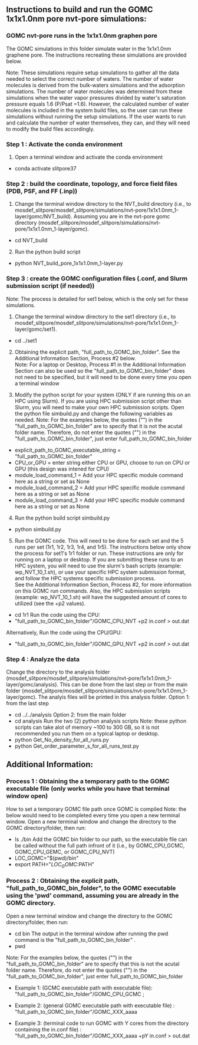 
## Instructions to build and run the GOMC 1x1x1.0nm pore nvt-pore simulations: 

###  GOMC nvt-pore runs in the 1x1x1.0nm graphen pore
The GOMC simulations in this folder simulate water in the 1x1x1.0nm graphene pore. The instructions recreating these simulations are provided below.

Note: These simulations require setup simulations to gather all the data needed to select the correct number of waters.  The number of water molecules is derived from the bulk-waters simulations and the adsorption simulations.  The number of water molecules was determined from these simulations when the water vapor pressures divided by water's saturation pressure equals 1.6 (P/Psat =1.6).  However, the calculated number of water molecules is included in the system build files, so the user can run these simulations without running the setup simulations.  If the user wants to run and calculate the number of water themselves, they can, and they will need to modify the build files accordingly.

### Step 1 : Activate the conda environment
1) Open a terminal window and activate the conda environment
* conda activate slitpore37


### Step 2 : build the coordinate, topology, and force field files (PDB, PSF, and FF (.inp))
1) Change the terminal window directory to the NVT_build directory (i.e., to mosdef_slitpore/mosdef_slitpore/simulations/nvt-pore/1x1x1.0nm_1-layer/gomc/NVT_build). Assuming you are in the nvt-pore gomc directory (mosdef_slitpore/mosdef_slitpore/simulations/nvt-pore/1x1x1.0nm_1-layer/gomc).
* cd NVT_build

2) Run the python build script
* python NVT_build_pore_1x1x1.0nm_1-layer.py


### Step 3 : create the GOMC configuration files (.conf, and Slurm submission script (if needed))
Note: The process is detailed for set1 below, which is the only set for these simulations. 

1) Change the terminal window directory to the set1 directory (i.e., to  mosdef_slitpore/mosdef_slitpore/simulations/nvt-pore/1x1x1.0nm_1-layer/gomc/set1). 
* cd ../set1

2) Obtaining the explicit path, "full_path_to_GOMC_bin_folder".  See the Additional Information Section, Process #2 below.  
Note:  For a laptop or Desktop, Process #1 in the Additional Information Section can also be used so the "full_path_to_GOMC_bin_folder" does not need to be specified, but it will need to be done every time you open a terminal window

3) Modify the python script for your system (ONLY if are running this on an HPC using Slurm). If you are using HPC submission script other than Slurm, you will need to make your own HPC submission scripts. 
Open the python file simbuild.py and change the following variables as needed.
Note: For the examples below, the quotes ("") in the "full_path_to_GOMC_bin_folder" are to specify that it is not the acutal folder name. Therefore, do not enter the quotes ("") in the "full_path_to_GOMC_bin_folder", just enter full_path_to_GOMC_bin_folder
* explicit_path_to_GOMC_executable_string = "full_path_to_GOMC_bin_folder"
* CPU_or_GPU = enter string either CPU or GPU, choose to run on CPU or GPU (this design was intened for CPU)
* module_load_command_1 = Add your HPC specific module command here as a string or set as None
* module_load_command_2 = Add your HPC specific module command here as a string or set as None
* module_load_command_3 = Add your HPC specific module command here as a string or set as None

4) Run the python build script simbuild.py
* python simbuild.py

5) Run the GOMC code.  This will need to be done for each set and the 5 runs per set (1r1, 1r2, 1r3, 1r4, and 1r5).
The instructions below only show the process for set1's 1r1 folder or run.  These instructions are only for running on a laptop or desktop. If you are submitting these runs to an HPC system, you will need to use the slurm's bash scripts (example: wp_NVT_10_1.sh), or use your specific HPC system submission format, and follow the HPC systems specific submission process.  
See the Additional Information Section, Process #2, for more information on this GOMC run commands. Also, the HPC submission scripts (example: wp_NVT_10_1.sh) will have the suggested amount of cores to utilized (see the +p2 values). 
* cd 1r1
Run the code using the CPU:
* "full_path_to_GOMC_bin_folder"/GOMC_CPU_NVT +p2 in.conf > out.dat     

Alternatively, Run the code using the CPU/GPU:
* "full_path_to_GOMC_bin_folder"/GOMC_GPU_NVT +p2 in.conf  > out.dat     



### Step 4 : Analyze the data
Change the directory to the analysis folder (mosdef_slitpore/mosdef_slitpore/simulations/nvt-pore/1x1x1.0nm_1-layer/gomc/analysis). This can be done from the last step or from the main folder (mosdef_slitpore/mosdef_slitpore/simulations/nvt-pore/1x1x1.0nm_1-layer/gomc).  The analyis files will be printed in this analysis folder.
Option 1: from the last step
* cd ../../analysis
Option 2: from the main folder
* cd analysis
Run the two (2) python analysis scripts
Note: these python scripts can take alot of memory ~100 to 300 GB, so it is not recommended you run them on a typical laptop or desktop.  
* python Get_No_density_for_all_runs.py
* python Get_order_parameter_s_for_all_runs_test.py







## Additional Information: 

### Process 1 : Obtaining the a temporary path to the GOMC executable file (only works while you have that terminal window open)
How to set a temporary GOMC file path once GOMC is compiled
Note: the below would need to be completed every time you open a new terminal window.
Open a new terminal window and change the directory to the GOMC directory/folder, then run:
* ls ./bin 
Add the GOMC bin folder to our path, so the executable file can be called without the full path infront of it (i.e., by GOMC_CPU_GCMC, GOMC_CPU_GEMC, or GOMC_CPU_NVT)
* LOC_GOMC="$(pwd)/bin" 
* export PATH="${LOC_GOMC}:$PATH"
  

### Process 2 : Obtaining the explicit path, "full_path_to_GOMC_bin_folder", to the GOMC executable using the 'pwd' command, assuming you are already in the GOMC directory.  
Open a new terminal window and change the directory to the GOMC directory/folder, then run:
* cd bin
The output in the terminal window after running the pwd command is the "full_path_to_GOMC_bin_folder" .
* pwd

Note: For the examples below, the quotes ("") in the "full_path_to_GOMC_bin_folder" are to specify that this is not the acutal folder name. Therefore, do not enter the quotes ("") in the "full_path_to_GOMC_bin_folder", just enter full_path_to_GOMC_bin_folder
* Example 1: (GCMC executable path with executable file): "full_path_to_GOMC_bin_folder"/GOMC_CPU_GCMC ;
 
* Example 2: (general GOMC executable path with executable file) : "full_path_to_GOMC_bin_folder"/GOMC_XXX_aaaa

* Example 3: (terminal code to run GOMC with Y cores from the directory containing the in.conf file) :  "full_path_to_GOMC_bin_folder"/GOMC_XXX_aaaa +pY in.conf > out.dat  
